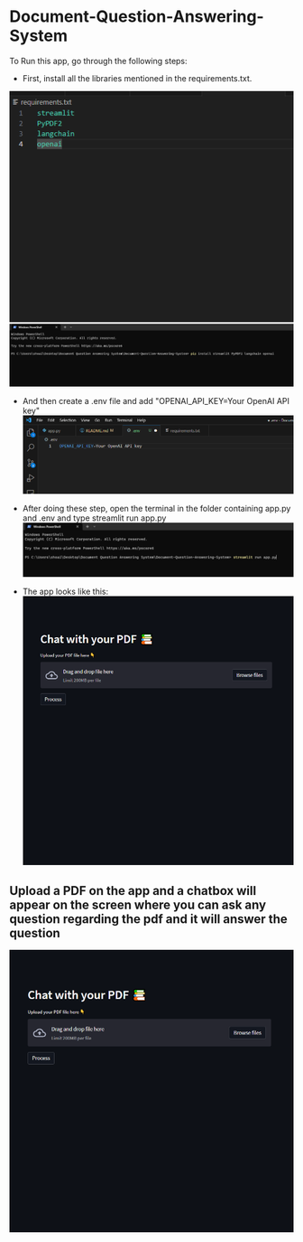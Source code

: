# Document-Question-Answering-System
To Run this app, go through the following steps:

- First, install all the libraries mentioned in the requirements.txt.

![Alt text](<Screenshot (172).png>) ![Alt text](<Screenshot (173).png>)


- And then create a .env file and add "OPENAI_API_KEY=Your OpenAI API key"
![Alt text](<Screenshot (174).png>)


- After doing these step, open the terminal in the folder containing app.py and .env and type streamlit run app.py
![Alt text](<Screenshot (175).png>)






* The app looks like this:
![Alt text](<Screenshot (176).png>)

## Upload a PDF on the app and a chatbox will appear on the screen where you can ask any question regarding the pdf and it will answer the question
![Alt text](<Screenshot (176)-1.png>)